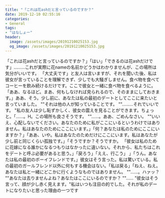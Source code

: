 ```yaml
---
title: "「これは花ashだと言っているのですか？"
date: 2019-12-10 02:55:16
categories:
- General
tags:
- "はなしょー"
header:
  image: /assets/images/20191210025153.jpg
  og_image: /assets/images/20191210025153.jpg
---
```


「これは花ashだと言っているのですか？」「はい」「できるのは花ashだけです」………これが実際に花nameの名前かどうかはわかりませんが、この場所は気分がいいです。 「大丈夫です」と友人は言いますが、それを聞いた後、私は彼女が言っていることを理解できず、少しでも大騒ぎしません。食べ物を食べてコーヒーを飲み続けるだけです。ここで彼女と一緒に食べ物を食べるように。「ああ、なるほど。まあ、何もしなければ見られるので、そのままにしておきます。」ああ、そう。少し前に、あなたは私の最初のデートとしてここに来たいと言っていました。 &quot;&quot;それは他の人が知っていることです。 &quot;&quot;………それでいいです。 &quot;私の友人は少し恥ずかしく、彼女の震えを見ることができます。ちょっと。「……。H。この場所も良さそうです。 &quot;&quot;……。ああ、ごめんなさい。 &quot;&quot;いいえ、心配しないでください。あなたのために私がここにいるというわけではありません。私はあなたのためにここにいます。」「何？あなたは私のためにここにいますか？」「ああ、いや。私はあなたのためだけにここにいます。私はあなたが少し前と同じくらい孤独です。」「そうですか？そうですか。 「彼女は私のために花嫁になる誰かになるつもりはなかったに違いない。それから、私たちはこれをデートと呼ぶ必要があると思う。」「戻ろう」「ええ、行こう」 」「うん。あなたは私の最初のボーイフレンドです。」彼女はそう言った。私は驚いている。私の最初のガールフレンド以外に何もする機会はない。「私は戻る」「ねえ、ねえ。あなたは私と一緒にどこかに行くようなものではありません。 &quot;&quot;……。ハァッ？ &quot;&quot;あなたは去りませんよね？あなたはここにいるのですか？ &quot;&quot;…… &quot;彼女はそう言って、顔が少し赤く見えます。&quot;私はいつも注目の的でした。それが私のデートになりたいと思った理由の一つです
